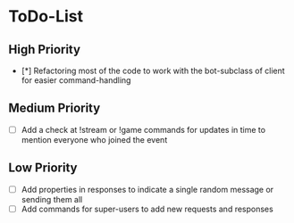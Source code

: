 # ToDo-List
## High Priority
- [*] Refactoring most of the code to work with the bot-subclass of client for easier command-handling
## Medium Priority
- [ ] Add a check at !stream or !game commands for updates in time to mention everyone who joined the event
## Low Priority
- [ ] Add properties in responses to indicate a single random message or sending them all
- [ ] Add commands for super-users to add new requests and responses 
